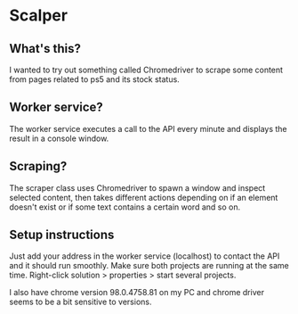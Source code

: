 # Scalper
## What's this?
I wanted to try out something called Chromedriver to scrape some content from pages related to ps5 and its stock status.

## Worker service?
The worker service executes a call to the API every minute and displays the result in a console window.

## Scraping?
The scraper class uses Chromedriver to spawn a window and inspect selected content, then takes different actions depending on if an element doesn't exist or if some text contains a certain word and so on.

## Setup instructions
Just add your address in the worker service (localhost) to contact the API and it should run smoothly.
Make sure both projects are running at the same time. Right-click solution > properties > start several projects.

I also have chrome version 98.0.4758.81 on my PC and chrome driver seems to be a bit sensitive to versions.
